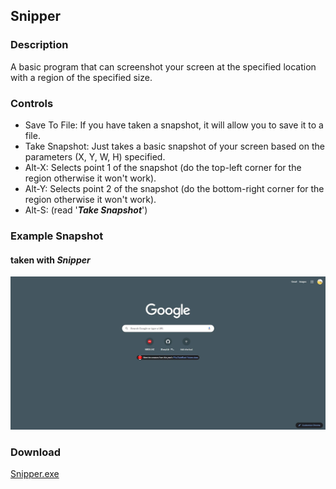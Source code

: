 ## Snipper
### Description
A basic program that can screenshot your screen at the specified location with a region of the specified size.

### Controls
  - Save To File: If you have taken a snapshot, it will allow you to save it to a file.
  - Take Snapshot: Just takes a basic snapshot of your screen based on the parameters (X, Y, W, H) specified.
  - Alt-X: Selects point 1 of the snapshot (do the top-left corner for the region otherwise it won't work).
  - Alt-Y: Selects point 2 of the snapshot (do the bottom-right corner for the region otherwise it won't work).
  - Alt-S: (read '***Take Snapshot***')

### Example Snapshot
#### taken with ***Snipper***
![](https://github.com/Lexz-08/Snipper/blob/master/screenshot.jpeg)

### Download
[Snipper.exe](https://github.com/Lexz-08/Snipper/releases/download/snipper/Snipper.exe)
